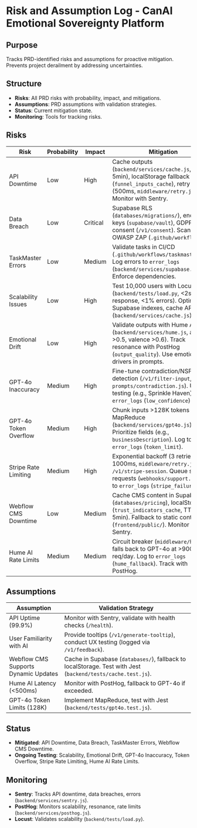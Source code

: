 # Risk and Assumption Log - CanAI Emotional Sovereignty Platform

## Purpose

Tracks PRD-identified risks and assumptions for proactive mitigation. Prevents project derailment by
addressing uncertainties.

## Structure

- **Risks**: All PRD risks with probability, impact, and mitigations.
- **Assumptions**: PRD assumptions with validation strategies.
- **Status**: Current mitigation state.
- **Monitoring**: Tools for tracking risks.

## Risks

| Risk                  | Probability | Impact   | Mitigation                                                                                                                                                                              |
| --------------------- | ----------- | -------- | --------------------------------------------------------------------------------------------------------------------------------------------------------------------------------------- |
| API Downtime          | Low         | High     | Cache outputs (`backend/services/cache.js`, TTL: 5min), localStorage fallback (`funnel_inputs_cache`), retry 3 times (500ms, `middleware/retry.js`). Monitor with Sentry.               |
| Data Breach           | Low         | Critical | Supabase RLS (`databases/migrations/`), encrypt keys (`supabase/vault`), GDPR/CCPA consent (`/v1/consent`). Scan with OWASP ZAP (`.github/workflows/`).                                 |
| TaskMaster Errors     | Low         | Medium   | Validate tasks in CI/CD (`.github/workflows/taskmaster.yml`). Log errors to `error_logs` (`backend/services/supabase.js`). Enforce dependencies.                                        |
| Scalability Issues    | Low         | High     | Test 10,000 users with Locust (`backend/tests/load.py`, <2s response, <1% errors). Optimize Supabase indexes, cache APIs (`backend/services/cache.js`).                                 |
| Emotional Drift       | Low         | High     | Validate outputs with Hume AI (`backend/services/hume.js`, arousal >0.5, valence >0.6). Track resonance with PostHog (`output_quality`). Use emotional drivers in prompts.              |
| GPT-4o Inaccuracy     | Medium      | High     | Fine-tune contradiction/NSFW detection (`/v1/filter-input`, `prompts/contradiction.js`). User testing (e.g., Sprinkle Haven). Log to `error_logs` (`low_confidence`).                   |
| GPT-4o Token Overflow | Medium      | High     | Chunk inputs >128K tokens with MapReduce (`backend/services/gpt4o.js`). Prioritize fields (e.g., `businessDescription`). Log to `error_logs` (`token_limit`).                           |
| Stripe Rate Limiting  | Medium      | High     | Exponential backoff (3 retries, 2^i \* 1000ms, `middleware/retry.js`) for `/v1/stripe-session`. Queue support requests (`webhooks/support.js`). Log to `error_logs` (`stripe_failure`). |
| Webflow CMS Downtime  | Low         | Medium   | Cache CMS content in Supabase (`databases/pricing`), localStorage (`trust_indicators_cache`, TTL: 5min). Fallback to static content (`frontend/public/`). Monitor with Sentry.          |
| Hume AI Rate Limits   | Medium      | Medium   | Circuit breaker (`middleware/hume.js`) falls back to GPT-4o at >900 req/day. Log to `error_logs` (`hume_fallback`). Track with PostHog.                                                 |

## Assumptions

| Assumption                           | Validation Strategy                                                                                         |
| ------------------------------------ | ----------------------------------------------------------------------------------------------------------- |
| API Uptime (99.9%)                   | Monitor with Sentry, validate with health checks (`/health`).                                               |
| User Familiarity with AI             | Provide tooltips (`/v1/generate-tooltip`), conduct UX testing (logged via `/v1/feedback`).                  |
| Webflow CMS Supports Dynamic Updates | Cache in Supabase (`databases/`), fallback to localStorage. Test with Jest (`backend/tests/cache.test.js`). |
| Hume AI Latency (<500ms)             | Monitor with PostHog, fallback to GPT-4o if exceeded.                                                       |
| GPT-4o Token Limits (128K)           | Implement MapReduce, test with Jest (`backend/tests/gpt4o.test.js`).                                        |

## Status

- **Mitigated**: API Downtime, Data Breach, TaskMaster Errors, Webflow CMS Downtime.
- **Ongoing Testing**: Scalability, Emotional Drift, GPT-4o Inaccuracy, Token Overflow, Stripe Rate
  Limiting, Hume AI Rate Limits.

## Monitoring

- **Sentry**: Tracks API downtime, data breaches, errors (`backend/services/sentry.js`).
- **PostHog**: Monitors scalability, resonance, rate limits (`backend/services/posthog.js`).
- **Locust**: Validates scalability (`backend/tests/load.py`).
